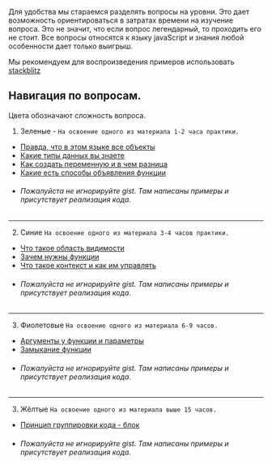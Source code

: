 Для удобства мы стараемся разделять вопросы на уровни. Это дает возможность ориентироваться в затратах времени на изучение вопроса.
Это не значит, что если вопрос легендарный, то проходить его не стоит. Все вопросы относятся к языку javaScript  и знания любой особенности дает только выигрыш.
 
Мы рекомендуем для воспроизведения примеров использовать [stackblitz](https://stackblitz.com) 

## Навигация по вопросам.   
Цвета обозначают сложность вопроса.
1. Зеленые - `На освоение одного из материала 1-2 часа практики.`
+ [Правда, что в этом языке все объекты](https://github.com/Binatik/answers/blob/main/javaScript/RU/questions/green/everything-object.md)    
+ [Какие типы данных вы знаете](https://github.com/Binatik/answers/blob/main/javaScript/RU/questions/green/types.md)     
+ [Как создать переменную и в чем разница](https://github.com/Binatik/answers/blob/main/javaScript/RU/questions/green/create-variable.md)    
+ [Какие есть способы объявления функции](https://github.com/Binatik/answers/blob/main/javaScript/RU/questions/green/functions.md)  
 

- ###### Пожалуйста не игнорируйте gist. Там написаны примеры и присутствует реализация кода.
___
2. Синие `На освоение одного из материала 3-4 часов практики.`
+ [Что такое область видимости](https://github.com/Binatik/answers/blob/main/javaScript/RU/questions/dark-blue/nesting.md)    
+ [Зачем нужны функции](https://github.com/Binatik/answers/blob/main/javaScript/RU/questions/dark-blue/function-applications.md)  
+ [Что такое контекст и как им управлять](https://github.com/Binatik/answers/blob/main/javaScript/RU/questions/dark-blue/this.md)   

- ###### Пожалуйста не игнорируйте gist. Там написаны примеры и присутствует реализация кода. 
___ 
3. Фиолетовые `На освоение одного из материала 6-9 часов.`
+ [Аргументы у функции и параметры](https://github.com/Binatik/answers/blob/main/javaScript/RU/questions/purple/arg.md)     
+ [Замыкание функции](https://github.com/Binatik/answers/blob/main/javaScript/RU/questions/purple/circuit.md) 

- ###### Пожалуйста не игнорируйте gist. Там написаны примеры и присутствует реализация кода.  

___ 
3. Жёлтые `На освоение одного из материала выше 15 часов.`
+ [Принцип группировки кода - блок](https://github.com/Binatik/answers/blob/main/javaScript/RU/questions/yellow/grouping.md)     

- ###### Пожалуйста не игнорируйте gist. Там написаны примеры и присутствует реализация кода. 